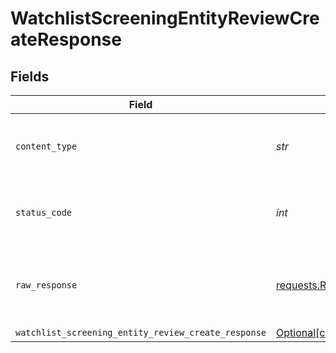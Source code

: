 # WatchlistScreeningEntityReviewCreateResponse


## Fields

| Field                                                                                                                                    | Type                                                                                                                                     | Required                                                                                                                                 | Description                                                                                                                              |
| ---------------------------------------------------------------------------------------------------------------------------------------- | ---------------------------------------------------------------------------------------------------------------------------------------- | ---------------------------------------------------------------------------------------------------------------------------------------- | ---------------------------------------------------------------------------------------------------------------------------------------- |
| `content_type`                                                                                                                           | *str*                                                                                                                                    | :heavy_check_mark:                                                                                                                       | HTTP response content type for this operation                                                                                            |
| `status_code`                                                                                                                            | *int*                                                                                                                                    | :heavy_check_mark:                                                                                                                       | HTTP response status code for this operation                                                                                             |
| `raw_response`                                                                                                                           | [requests.Response](https://requests.readthedocs.io/en/latest/api/#requests.Response)                                                    | :heavy_minus_sign:                                                                                                                       | Raw HTTP response; suitable for custom response parsing                                                                                  |
| `watchlist_screening_entity_review_create_response`                                                                                      | [Optional[components.WatchlistScreeningEntityReviewCreateResponse]](../../models/shared/watchlistscreeningentityreviewcreateresponse.md) | :heavy_minus_sign:                                                                                                                       | OK                                                                                                                                       |